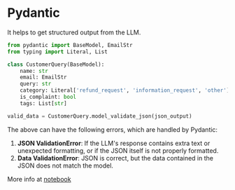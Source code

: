 # Pydantic

It helps to get structured output from the LLM.

```python
from pydantic import BaseModel, EmailStr
from typing import Literal, List

class CustomerQuery(BaseModel):
    name: str
    email: EmailStr
    query: str
    category: Literal['refund_request', 'information_request', 'other']
    is_complaint: bool
    tags: List[str]
```

```python
valid_data = CustomerQuery.model_validate_json(json_output)
```

The above can have the following errors, which are handled by Pydantic:

1. **JSON ValidationError**: If the LLM's response contains extra text or unexpected formatting, or if the JSON itself is not properly formatted.
2. **Data ValidationError**: JSON is correct, but the data contained in the JSON does not match the model.

More info at [notebook](../notebooks/pydantic.ipynb)